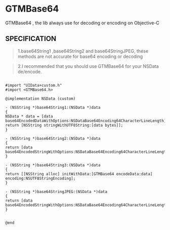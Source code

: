 # GTMBase64
GTMBase64 , the lib always use for decoding or encoding on Objective-C

## SPECIFICATION

> 1.base64String1 ,base64String2 and base64StringJPEG, these methods are  not accurate for base64 encoding or decoding

> 2.I recommended that you should use GTMBase64 for your NSData de/encode.


```

#import "UIData+custom.h"
#import <GTMBase64.h>

@implementation NSData (custom)

- (NSString *)base64String1:(NSData *)data
{
NSData * data = [data base64EncodedDataWithOptions:NSDataBase64Encoding64CharacterLineLength];
return [NSString stringWithUTF8String:[data bytes]];
}

- (NSString *)base64String2:(NSData *)data
{
return [data base64EncodedStringWithOptions:NSDataBase64Encoding64CharacterLineLength];
}

- (NSString *)base64String3:(NSData *)data
{
return [[NSString alloc] initWithData:[GTMBase64 encodeData:data] encoding:NSUTF8StringEncoding];
}

- (NSString *)base64StringJPEG:(NSData *)data
{
return [data base64EncodedStringWithOptions:NSDataBase64Encoding64CharacterLineLength];
}


@end
```
